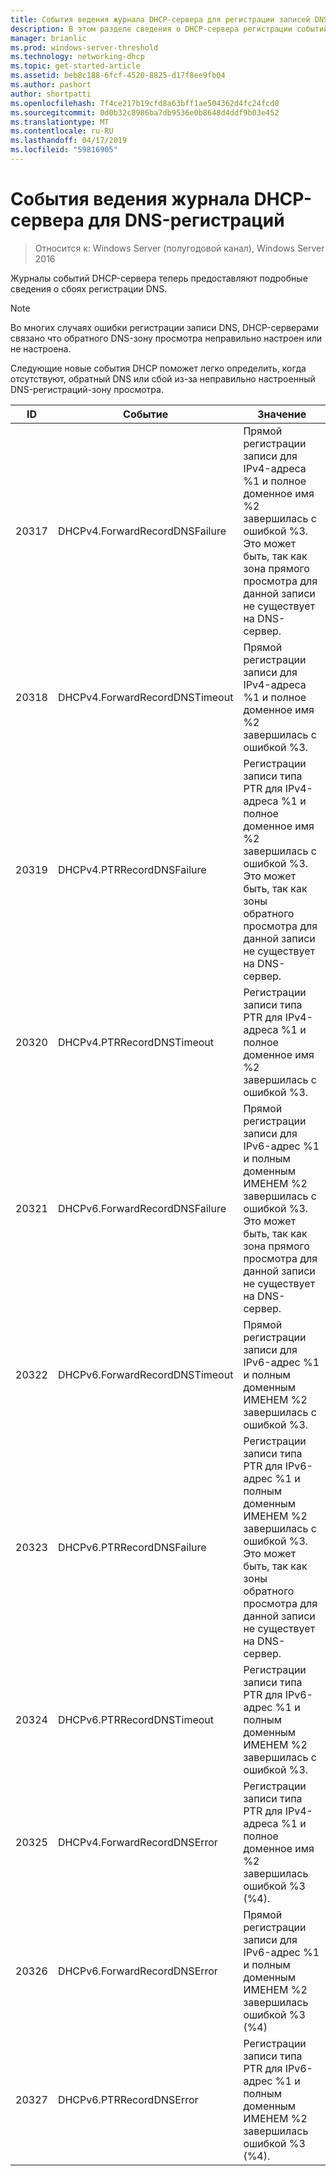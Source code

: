 ```yaml
---
title: События ведения журнала DHCP-сервера для регистрации записей DNS
description: В этом разделе сведения о DHCP-сервера регистрации событий в Windows Server 2016.
manager: brianlic
ms.prod: windows-server-threshold
ms.technology: networking-dhcp
ms.topic: get-started-article
ms.assetid: beb8c188-6fcf-4520-8825-d17f8ee9fb04
ms.author: pashort
author: shortpatti
ms.openlocfilehash: 7f4ce217b19cfd8a63bff1ae504362d4fc24fcd0
ms.sourcegitcommit: 0d0b32c8986ba7db9536e0b8648d4ddf9b03e452
ms.translationtype: MT
ms.contentlocale: ru-RU
ms.lasthandoff: 04/17/2019
ms.locfileid: "59816905"
---
```

# <a name="dhcp-logging-events-for-dns-registrations"></a>События ведения журнала DHCP-сервера для DNS-регистраций

>Относится к: Windows Server (полугодовой канал), Windows Server 2016

Журналы событий DHCP-сервера теперь предоставляют подробные сведения о сбоях регистрации DNS.

>[!NOTE]
>Во многих случаях ошибки регистрации записи DNS, DHCP-серверами связано что обратного DNS\-зону просмотра неправильно настроен или не настроена.

Следующие новые события DHCP поможет легко определить, когда отсутствуют, обратный DNS или сбой из-за неправильно настроенный DNS-регистраций\-зону просмотра.

|ID|Событие|Значение|
|-----|--------------------|--------------------------------------------------------|
|20317|DHCPv4.ForwardRecordDNSFailure|Прямой регистрации записи для IPv4-адреса %1 и полное доменное имя %2 завершилась с ошибкой %3. Это может быть, так как зона прямого просмотра для данной записи не существует на DNS-сервер.|
|20318|DHCPv4.ForwardRecordDNSTimeout|Прямой регистрации записи для IPv4-адреса %1 и полное доменное имя %2 завершилась с ошибкой %3.|
|20319|DHCPv4.PTRRecordDNSFailure|Регистрации записи типа PTR для IPv4-адреса %1 и полное доменное имя %2 завершилась с ошибкой %3. Это может быть, так как зоны обратного просмотра для данной записи не существует на DNS-сервер.|
|20320|DHCPv4.PTRRecordDNSTimeout|Регистрации записи типа PTR для IPv4-адреса %1 и полное доменное имя %2 завершилась с ошибкой %3.|
|20321|DHCPv6.ForwardRecordDNSFailure|Прямой регистрации записи для IPv6-адрес %1 и полным доменным ИМЕНЕМ %2 завершилась с ошибкой %3. Это может быть, так как зона прямого просмотра для данной записи не существует на DNS-сервер.|
|20322|DHCPv6.ForwardRecordDNSTimeout|Прямой регистрации записи для IPv6-адрес %1 и полным доменным ИМЕНЕМ %2 завершилась с ошибкой %3.|
|20323|DHCPv6.PTRRecordDNSFailure|Регистрации записи типа PTR для IPv6-адрес %1 и полным доменным ИМЕНЕМ %2 завершилась с ошибкой %3. Это может быть, так как зоны обратного просмотра для данной записи не существует на DNS-сервер.|
|20324|DHCPv6.PTRRecordDNSTimeout|Регистрации записи типа PTR для IPv6-адрес %1 и полным доменным ИМЕНЕМ %2 завершилась с ошибкой %3.|
|20325|DHCPv4.ForwardRecordDNSError|Регистрации записи типа PTR для IPv4-адреса %1 и полное доменное имя %2 завершилась ошибкой %3 \(%4\).|
|20326|DHCPv6.ForwardRecordDNSError|Прямой регистрации записи для IPv6-адрес %1 и полным доменным ИМЕНЕМ %2 завершилась ошибкой %3 \(%4\)|
|20327|DHCPv6.PTRRecordDNSError|Регистрации записи типа PTR для IPv6-адрес %1 и полным доменным ИМЕНЕМ %2 завершилась ошибкой %3 \(%4\).|

